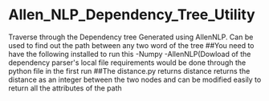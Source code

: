 # Allen_NLP_Dependency_Tree_Utility
Traverse through the Dependency tree Generated using AllenNLP. Can be used to find out the path between any two word of the tree
##You need to have the following installed to run this
-Numpy
-AllenNLP(Dowload of the dependency parser's local file requirements would be done through the python file in the first run
##The distance.py returns distance returns the distance as an integer between the two nodes and can be modified easily to return all the attributes of the path
